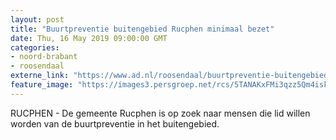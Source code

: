 ```yaml
---
layout: post
title: "Buurtpreventie buitengebied Rucphen minimaal bezet"
date: Thu, 16 May 2019 09:00:00 GMT
categories: 
- noord-brabant 
- roosendaal 
externe_link: "https://www.ad.nl/roosendaal/buurtpreventie-buitengebied-rucphen-minimaal-bezet~a3557011/"
feature_image: "https://images3.persgroep.net/rcs/5TANAKxFMi3qzz5Qm4isklv-9gQ/diocontent/101026043/_fitwidth/400/?appId=21791a8992982cd8da851550a453bd7f&quality=0.7"
---
```


RUCPHEN - De gemeente Rucphen is op zoek naar mensen die lid willen worden van de buurtpreventie in het buitengebied.

